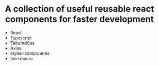 <h1 align="center">A collection of useful reusable react components for faster development</h1>


- React
- Typescript
- TailwindCss
- Axios
- styled-components
- twin.macro
